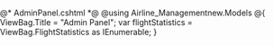      
@* AdminPanel.cshtml *@
@using Airline_Managementnew.Models
@{
    ViewBag.Title = "Admin Panel";
    var flightStatistics = ViewBag.FlightStatistics as IEnumerable<FlightStatisticViewModel>;
}

<!DOCTYPE html>
<html>
<head>
    <meta name="viewport" content="width=device-width, initial-scale=1.0">
    <title>@ViewBag.Title</title>
    <link href="https://fonts.googleapis.com/css2?family=Inter:wght@400;600&display=swap" rel="stylesheet">
    <style>
        /* Base Styles */
        html, body {
            margin: 0;
            padding: 0;
            box-sizing: border-box;
            height: 100%;
        }

        body {
            font-family: 'Inter', sans-serif;
            background-color: #f5f5f5;
            color: #333;
        }

        /* Sidebar Styles */
        .sidebar {
            width: 230px;
            background: linear-gradient(135deg, #1f1c2c, #928dab);
            color: white;
            padding: 30px 20px;
            height: 100vh;
            box-shadow: 2px 0 6px rgba(0,0,0,0.1);
            float: left;
        }

        .sidebar h3 {
            margin-bottom: 30px;
            font-size: 22px;
            font-weight: 600;
            letter-spacing: 0.5px;
        }

        .sidebar a {
            display: block;
            color: white;
            text-decoration: none;
            font-size: 16px;
            padding: 10px 12px;
            margin-bottom: 12px;
            border-radius: 8px;
            transition: background 0.3s ease;
        }

        .sidebar a:hover {
            background-color: rgba(255, 255, 255, 0.1);
        }

        /* Main Content */
        .main-content {
            margin-left: 230px;
            padding: 40px;
            overflow: hidden;
        }

        .main-content h2 {
            font-size: 28px;
            font-weight: 600;
            margin-bottom: 10px;
        }

        .main-content p {
            font-size: 16px;
            color: #555;
        }

        .clearfix::after {
            content: "";
            display: table;
            clear: both;
        }

        /* Statistics Container */
        .statistics-container {
            border: 1px solid #ccc;
            padding: 20px;
            margin-top: 20px;
            background-color: #fff;
            border-radius: 8px;
            overflow: hidden;
        }
        
        .statistics-container h3 {
            text-align: center;
            margin-bottom: 20px;
            color: #333;
        }

        /* Graph Container */
        .graph-container {
            display: table;
            width: 100%;
            height: 300px;
            position: relative;
            border-bottom: 1px solid #eee;
        }

        /* Y-axis */
        .y-axis {
            display: table-cell;
            width: 40px;
            vertical-align: bottom;
            text-align: right;
            padding-right: 5px;
            height: 100%;
            position: relative;
        }

        /* Y-axis labels are now dynamically generated */
        .y-label {
            position: relative;
            border-bottom: 1px dashed #ccc;
            line-height: 0;
            height: 0; /* height will be set dynamically below */
        }
        
        .y-label:first-child {
            border-bottom: none;
        }

        .y-label::after {
            content: attr(data-value);
            position: absolute;
            top: 50%;
            right: 5px;
            transform: translateY(-50%);
            font-size: 12px;
            color: #555;
        }

        /* Bar container */
        .bars-container {
            display: table-cell;
            vertical-align: bottom;
            height: 100%;
            white-space: nowrap;
            overflow-x: auto;
            padding-left: 10px;
        }

        /* Bar wrapper */
        .bar-wrapper {
            display: inline-block;
            width: 15%;
            height: 100%;
            text-align: center;
            margin: 0 1%;
            position: relative;
            vertical-align: bottom;
        }

        /* Bar itself */
        .bar {
            background-color: #3f51b5;
            width: 60%;
            margin: 0 auto;
            position: absolute;
            bottom: 0;
            left: 20%;
            transition: all 0.3s ease;
            border-radius: 4px 4px 0 0;
            cursor: default; /* Change cursor to default since it's not clickable */
        }

        /* Bar Hover Effect */
        .bar-wrapper:hover .bar {
            background-color: #303f9f;
        }
        
        /* X-axis Label (Route Name) */
        .x-label {
            position: absolute;
            bottom: -25px;
            left: 0;
            right: 0;
            font-size: 12px;
            color: #555;
            overflow: hidden;
            text-overflow: ellipsis;
            white-space: nowrap;
        }

        /* Tooltip (Flight Count) */
        .tooltip {
            position: absolute;
            top: -30px;
            left: 50%;
            transform: translateX(-50%);
            background-color: rgba(0, 0, 0, 0.7);
            color: white;
            padding: 5px 8px;
            border-radius: 5px;
            white-space: nowrap;
            opacity: 0;
            pointer-events: none;
            transition: opacity 0.3s ease;
            z-index: 10;
        }

        /* Show tooltip on bar-wrapper hover */
        .bar-wrapper:hover .tooltip {
            opacity: 1;
        }
    </style>
</head>
<body>
    <div class="sidebar">
        <h3>Admin Menu</h3>
        <nav>
            <a href="@Url.Action("AdminPanel", "Admin")"> Admin Panel</a>
            <a href="@Url.Action("AddFlight", "Admin")"> Add Flight</a>
            <a href="@Url.Action("PassengerInfo", "Admin")"> Passenger Info</a>
            <a href="@Url.Action("Flights", "Admin")"> Manage Flights</a>
            <a href="@Url.Action("Index", "Home")"> Back to Home</a>
        </nav>
    </div>

    <div class="main-content">
        <h2>Welcome to Admin Panel!</h2>
        <p>Use the left menu to manage routes, flights, and passengers efficiently.</p>

        <div class="statistics-container">
            <h3>Flights per Route Statistics</h3>
            
            <div class="graph-container">
                <div class="y-axis">
                    @if (flightStatistics != null && flightStatistics.Any())
                    {
                        var maxCount = flightStatistics.Max(s => s.FlightCount);
                        // Ensure maxCount is at least 1 to avoid division by zero
                        if (maxCount == 0) { maxCount = 1; }

                        // Calculate the height of each Y-axis label dynamically
                        var yLabelHeight = (100.0 / maxCount);

                        // Loop from maxCount down to 1
                        for (int i = maxCount; i >= 1; i--)
                        {
                            <div class="y-label" data-value="@i" style="height: @yLabelHeight%;"></div>
                        }
                    }
                    else
                    {
                        <div class="y-label" data-value="1" style="height: 100%;"></div>
                    }
                </div>
                
                <div class="bars-container">
                    @if (flightStatistics != null && flightStatistics.Any())
                    {
                        var maxCount = flightStatistics.Max(s => s.FlightCount);
                        if (maxCount == 0) { maxCount = 1; }

                        foreach (var stat in flightStatistics)
                        {
                            var barHeight = (int)Math.Round((double)stat.FlightCount / maxCount * 100);

                            <div class="bar-wrapper">
                                <div class="bar" style="height: @barHeight%;"></div>
                                <div class="tooltip">
                                    @(stat.FlightCount == 1 ? "1 flight" : stat.FlightCount + " flights")
                                </div>
                                <div class="x-label" title="@stat.RouteName">@stat.RouteName</div>
                            </div>
                        }
                    }
                    else
                    {
                        <p style="text-align: center; width: 100%; padding-top: 50px;">No flight data available to display.</p>
                    }
                </div>
            </div>
            <div class="clearfix"></div>
            <div class="x-axis-label" style="text-align: center; margin-top: 30px;">Routes</div>
        </div>
    </div>
</body>
</html>
